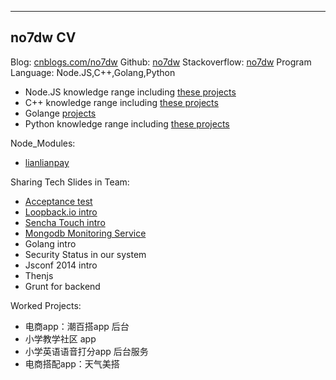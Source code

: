 
------

## no7dw CV

Blog: [cnblogs.com/no7dw][1]
Github: [no7dw][2]
Stackoverflow: [no7dw][3]
Program Language: Node.JS,C++,Golang,Python
 - Node.JS knowledge range including [these projects][4]
 - C++ knowledge range including [these projects][5]
 - Golange [projects][6]
 - Python knowledge range including [these projects][7]

Node_Modules:

 - [lianlianpay][8]

Sharing Tech Slides in Team: 
 - [Acceptance test][9]
 - [Loopback.io intro][10]
 - [Sencha Touch intro][11]
 - [Mongodb Monitoring Service][12]
 - Golang intro
 - Security Status in our system
 - Jsconf 2014 intro
 - Thenjs
 - Grunt for backend

Worked Projects:
 - 电商app：潮百搭app 后台 
 - 小学教学社区 app 
 - 小学英语语音打分app 后台服务
 - 电商搭配app：天气美搭


  [1]: http://www.cnblogs.com/no7dw
  [2]: www.github.com/no7dw
  [3]: http://stackoverflow.com/users/2412549/no7dw?tab=profile
  [4]: https://github.com/no7dw/lianlianpay
  [5]: https://github.com/no7dw/cplusplus-learning
  [6]: https://github.com/no7dw/go-practice
  [7]: https://github.com/no7dw/python-learning
  [8]: https://www.npmjs.com/package/lianlianpay
  [9]: https://github.com/no7dw/acceptance-test-slide
  [10]: https://github.com/no7dw/loopback.io-slide
  [11]: https://github.com/no7dw/SenchaTouch-slide
  [12]: https://github.com/no7dw/mms-slide
